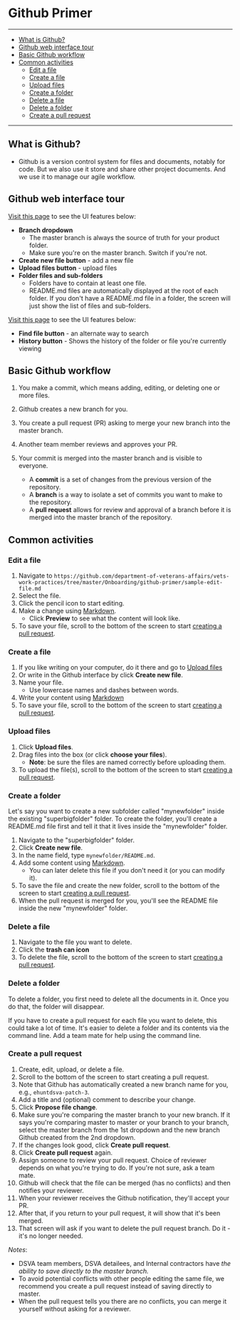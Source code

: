 # Github Primer

<hr>

* [What is Github?](#what-is-github)
* [Github web interface tour](#github-web-interface-tour)
* [Basic Github workflow](#basic-github-workflow)
* [Common activities](#common-activities)
  * [Edit a file](#edit-a-file)
  * [Create a file](#create-a-file)
  * [Upload files](#upload-files)
  * [Create a folder](#create-a-folder)
  * [Delete a file](#delete-a-file)
  * [Delete a folder](#delete-a-folder)
  * [Create a pull request](#create-a-pull-request)

<hr>

## What is Github?

* Github is a version control system for files and documents, notably for code. But we also use it store and share other project documents. And we use it to manage our agile workflow.


## Github web interface tour

[Visit this page](https://github.com/department-of-veterans-affairs/vets-work-practices) to see the UI features below:

* **Branch dropdown**
  * The master branch is always the source of truth for your product folder.
  * Make sure you're on the master branch. Switch if you're not.
* **Create new file button** - add a new file
* **Upload files button** - upload files
* **Folder files and sub-folders**
  * Folders have to contain at least one file.
  * README.md files are automatically displayed at the root of each folder. If you don't have a README.md file in a folder, the screen will just show the list of files and sub-folders.

[Visit this page](https://github.com/department-of-veterans-affairs/vets-work-practices/tree/master/Onboarding) to see the UI features below:

* **Find file button** - an alternate way to search
* **History button** - Shows the history of the folder or file you're currently viewing


## Basic Github workflow

1. You make a commit, which means adding, editing, or deleting one or more files.
1. Github creates a new branch for you.
1. You create a pull request (PR) asking to merge your new branch into the master branch.
1. Another team member reviews and approves your PR.
1. Your commit is merged into the master branch and is visible to everyone.

    * A **commit** is a set of changes from the previous version of the repository.
    * A **branch** is a way to isolate a set of commits you want to make to the repository.
    * A **pull request** allows for review and approval of a branch before it is merged into the master branch of the repository.


## Common activities

### Edit a file

1. Navigate to ```https://github.com/department-of-veterans-affairs/vets-work-practices/tree/master/Onboarding/github-primer/sample-edit-file.md```
1. Select the file.
1. Click the pencil icon to start editing.
1. Make a change using [Markdown](https://guides.github.com/features/mastering-markdown/).
    * Click **Preview** to see what the content will look like.
1. To save your file, scroll to the bottom of the screen to start [creating a pull request](#create-a-pull-request).


### Create a file

1. If you like writing on your computer, do it there and go to [Upload files](#upload-files)
1. Or write in the Github interface by click **Create new file**.
1. Name your file.
    * Use lowercase names and dashes between words.
1. Write your content using [Markdown](https://guides.github.com/features/mastering-markdown/)
1. To save your file, scroll to the bottom of the screen to start [creating a pull request](#create-a-pull-request).


### Upload files

1. Click **Upload files**.
1. Drag files into the box (or click **choose your files**).
    * **Note**: be sure the files are named correctly before uploading them.
1. To upload the file(s), scroll to the bottom of the screen to start [creating a pull request](#create-a-pull-request).


### Create a folder

Let's say you want to create a new subfolder called "mynewfolder" inside the existing "superbigfolder" folder. To create the folder, you'll create a README.md file first and tell it that it lives inside the "mynewfolder" folder.

1. Navigate to the "superbigfolder" folder.
1. Click **Create new file**.
1. In the name field, type
```mynewfolder/README.md```.
1. Add some content using [Markdown](https://guides.github.com/features/mastering-markdown/).
    * You can later delete this file if you don't need it (or you can modify it).
1. To save the file and create the new folder, scroll to the bottom of the screen to start [creating a pull request](#create-a-pull-request).
1. When the pull request is merged for you, you'll see the README file inside the new "mynewfolder" folder.


### Delete a file

1. Navigate to the file you want to delete.
1. Click the **trash can icon**
1. To delete the file, scroll to the bottom of the screen to start [creating a pull request](#create-a-pull-request).


### Delete a folder

To delete a folder, you first need to delete all the documents in it. Once you do that, the folder will disappear.

If you have to create a pull request for each file you want to delete, this could take a lot of time. It's easier to delete a folder and its contents via the command line. Add a team mate for help using the command line.



### Create a pull request    
1. Create, edit, upload, or delete a file.
1. Scroll to the bottom of the screen to start creating a pull request.
1. Note that Github has automatically created a new branch name for you, e.g., ```ehuntdsva-patch-3```.
1. Add a title and (optional) comment to describe your change.
1. Click **Propose file change**.
1. Make sure you're comparing the master branch to your new branch. If it says you're comparing master to master or your branch to your branch, select the master branch from the 1st dropdown and the new branch Github created from the 2nd dropdown.
1. If the changes look good, click **Create pull request**.
1. Click **Create pull request** again.
1. Assign someone to review your pull request. Choice of reviewer depends on what you're trying to do. If you're not sure, ask a team mate.
1. Github will check that the file can be merged (has no conflicts) and then notifies your reviewer.
1. When your reviewer receives the Github notification, they'll accept your PR.
1. After that, if you return to your pull request, it will show that it's been merged.
1. That screen will ask if you want to delete the pull request branch. Do it - it's no longer needed.

*Notes*:
* DSVA team members, DSVA detailees, and Internal contractors have *the ability to save directly to the master branch.*
* To avoid potential conflicts with other people editing the same file, we recommend you create a pull request instead of saving directly to master.
* When the pull request tells you there are no conflicts, you can merge it yourself without asking for a reviewer.

